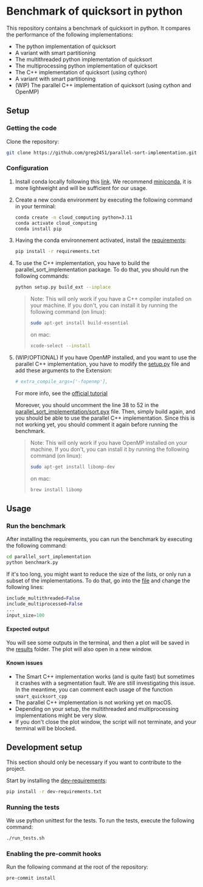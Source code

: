 # Benchmark of quicksort in python

This repository contains a benchmark of quicksort in python. It compares the performance of the following implementations:

- The python implementation of quicksort
- A variant with smart partitioning
- The multithreaded python implementation of quicksort
- The multiprocessing python implementation of quicksort
- The C++ implementation of quicksort (using cython)
- A variant with smart partitioning
- (WIP) The parallel C++ implementation of quicksort (using cython and OpenMP)


## Setup

### Getting the code

Clone the repository:

```sh
git clone https://github.com/greg2451/parallel-sort-implementation.git
```

### Configuration

1. Install conda locally following this [link](https://docs.conda.io/projects/conda/en/latest/user-guide/install/download.html).
   We recommend [miniconda](https://docs.conda.io/en/latest/miniconda.html), it is more lightweight and will be sufficient for our usage.
2. Create a new conda environment by executing the following command in your terminal:

   ```sh
   conda create -n cloud_computing python=3.11
   conda activate cloud_computing
   conda install pip
   ```

3. Having the conda environnement activated, install the [requirements](requirements.txt):

   ```sh
   pip install -r requirements.txt
   ```
4. To use the C++ implementation, you have to build the parallel_sort_implementation package. To do that, you should run the following commands:

   ```bash
   python setup.py build_ext --inplace
   ```
   > Note: This will only work if you have a C++ compiler installed on your machine. If you don't, you can install it by running the following command (on linux):
    > ```bash
    > sudo apt-get install build-essential
    > ```
    > on mac:
    > ```bash
    > xcode-select --install
    > ```

5. (WIP/OPTIONAL) If you have OpenMP installed, and you want to use the parallel C++ implementation, you have to modify the [setup.py](setup.py) file and add these arguments to the Extension:
   ```python
   # extra_compile_args=['-fopenmp'],
   ```
   For more info, see the [official tutorial](https://cython.readthedocs.io/en/latest/src/tutorial/parallelization.html)

   Moreover, you should uncomment the line 38 to 52 in the [parallel_sort_implementation/sort.pyx](parallel_sort_implementation/cython/quicksort.pyx) file.
   Then, simply build again, and you should be able to use the parallel C++ implementation.
   Since this is not working yet, you should comment it again before running the benchmark.

   > Note: This will only work if you have OpenMP installed on your machine. If you don't, you can install it by running the following command (on linux):
    > ```bash
    > sudo apt-get install libomp-dev
    > ```
    > on mac:
    > ```bash
    > brew install libomp
    > ```

## Usage

### Run the benchmark

After installing the requirements, you can run the benchmark by executing the following command:

```sh
cd parallel_sort_implementation
python benchmark.py
```

If it's too long, you might want to reduce the size of the lists, or only run a subset of the implementations.
To do that, go into the [file](parallel_sort_implementation/benchmark.py) and change the following lines:

```python
include_multithreaded=False
include_multiprocessed=False
...
input_size=100
```

#### Expected output

You will see some outputs in the terminal, and then a plot will be saved in the [results](parallel_sort_implementation/results) folder. The plot will also open in a new window.

#### Known issues

- The Smart C++ implementation works (and is quite fast) but sometimes it crashes with a segmentation fault. We are still investigating this issue. In the meantime, you can comment each usage of the function `smart_quicksort_cpp`
- The parallel C++ implementation is not working yet on macOS.
- Depending on your setup, the multithreaded and multiprocessing implementations might be very slow.
- If you don't close the plot window, the script will not terminate, and your terminal will be blocked.

## Development setup

This section should only be necessary if you want to contribute to the project.

Start by installing the [dev-requirements](dev-requirements.txt):

```sh
pip install -r dev-requirements.txt
```

### Running the tests

We use python unittest for the tests.
To run the tests, execute the following command:

```bash
./run_tests.sh
```

### Enabling the pre-commit hooks

Run the following command at the root of the repository:

```sh
pre-commit install
```
